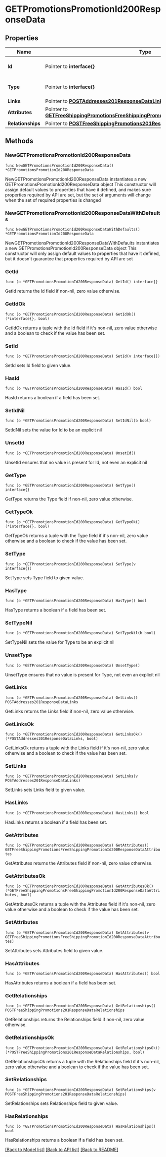 # GETPromotionsPromotionId200ResponseData

## Properties

Name | Type | Description | Notes
------------ | ------------- | ------------- | -------------
**Id** | Pointer to **interface{}** | The resource&#39;s id | [optional] 
**Type** | Pointer to **interface{}** | The resource&#39;s type | [optional] 
**Links** | Pointer to [**POSTAddresses201ResponseDataLinks**](POSTAddresses201ResponseDataLinks.md) |  | [optional] 
**Attributes** | Pointer to [**GETFreeShippingPromotionsFreeShippingPromotionId200ResponseDataAttributes**](GETFreeShippingPromotionsFreeShippingPromotionId200ResponseDataAttributes.md) |  | [optional] 
**Relationships** | Pointer to [**POSTFreeShippingPromotions201ResponseDataRelationships**](POSTFreeShippingPromotions201ResponseDataRelationships.md) |  | [optional] 

## Methods

### NewGETPromotionsPromotionId200ResponseData

`func NewGETPromotionsPromotionId200ResponseData() *GETPromotionsPromotionId200ResponseData`

NewGETPromotionsPromotionId200ResponseData instantiates a new GETPromotionsPromotionId200ResponseData object
This constructor will assign default values to properties that have it defined,
and makes sure properties required by API are set, but the set of arguments
will change when the set of required properties is changed

### NewGETPromotionsPromotionId200ResponseDataWithDefaults

`func NewGETPromotionsPromotionId200ResponseDataWithDefaults() *GETPromotionsPromotionId200ResponseData`

NewGETPromotionsPromotionId200ResponseDataWithDefaults instantiates a new GETPromotionsPromotionId200ResponseData object
This constructor will only assign default values to properties that have it defined,
but it doesn't guarantee that properties required by API are set

### GetId

`func (o *GETPromotionsPromotionId200ResponseData) GetId() interface{}`

GetId returns the Id field if non-nil, zero value otherwise.

### GetIdOk

`func (o *GETPromotionsPromotionId200ResponseData) GetIdOk() (*interface{}, bool)`

GetIdOk returns a tuple with the Id field if it's non-nil, zero value otherwise
and a boolean to check if the value has been set.

### SetId

`func (o *GETPromotionsPromotionId200ResponseData) SetId(v interface{})`

SetId sets Id field to given value.

### HasId

`func (o *GETPromotionsPromotionId200ResponseData) HasId() bool`

HasId returns a boolean if a field has been set.

### SetIdNil

`func (o *GETPromotionsPromotionId200ResponseData) SetIdNil(b bool)`

 SetIdNil sets the value for Id to be an explicit nil

### UnsetId
`func (o *GETPromotionsPromotionId200ResponseData) UnsetId()`

UnsetId ensures that no value is present for Id, not even an explicit nil
### GetType

`func (o *GETPromotionsPromotionId200ResponseData) GetType() interface{}`

GetType returns the Type field if non-nil, zero value otherwise.

### GetTypeOk

`func (o *GETPromotionsPromotionId200ResponseData) GetTypeOk() (*interface{}, bool)`

GetTypeOk returns a tuple with the Type field if it's non-nil, zero value otherwise
and a boolean to check if the value has been set.

### SetType

`func (o *GETPromotionsPromotionId200ResponseData) SetType(v interface{})`

SetType sets Type field to given value.

### HasType

`func (o *GETPromotionsPromotionId200ResponseData) HasType() bool`

HasType returns a boolean if a field has been set.

### SetTypeNil

`func (o *GETPromotionsPromotionId200ResponseData) SetTypeNil(b bool)`

 SetTypeNil sets the value for Type to be an explicit nil

### UnsetType
`func (o *GETPromotionsPromotionId200ResponseData) UnsetType()`

UnsetType ensures that no value is present for Type, not even an explicit nil
### GetLinks

`func (o *GETPromotionsPromotionId200ResponseData) GetLinks() POSTAddresses201ResponseDataLinks`

GetLinks returns the Links field if non-nil, zero value otherwise.

### GetLinksOk

`func (o *GETPromotionsPromotionId200ResponseData) GetLinksOk() (*POSTAddresses201ResponseDataLinks, bool)`

GetLinksOk returns a tuple with the Links field if it's non-nil, zero value otherwise
and a boolean to check if the value has been set.

### SetLinks

`func (o *GETPromotionsPromotionId200ResponseData) SetLinks(v POSTAddresses201ResponseDataLinks)`

SetLinks sets Links field to given value.

### HasLinks

`func (o *GETPromotionsPromotionId200ResponseData) HasLinks() bool`

HasLinks returns a boolean if a field has been set.

### GetAttributes

`func (o *GETPromotionsPromotionId200ResponseData) GetAttributes() GETFreeShippingPromotionsFreeShippingPromotionId200ResponseDataAttributes`

GetAttributes returns the Attributes field if non-nil, zero value otherwise.

### GetAttributesOk

`func (o *GETPromotionsPromotionId200ResponseData) GetAttributesOk() (*GETFreeShippingPromotionsFreeShippingPromotionId200ResponseDataAttributes, bool)`

GetAttributesOk returns a tuple with the Attributes field if it's non-nil, zero value otherwise
and a boolean to check if the value has been set.

### SetAttributes

`func (o *GETPromotionsPromotionId200ResponseData) SetAttributes(v GETFreeShippingPromotionsFreeShippingPromotionId200ResponseDataAttributes)`

SetAttributes sets Attributes field to given value.

### HasAttributes

`func (o *GETPromotionsPromotionId200ResponseData) HasAttributes() bool`

HasAttributes returns a boolean if a field has been set.

### GetRelationships

`func (o *GETPromotionsPromotionId200ResponseData) GetRelationships() POSTFreeShippingPromotions201ResponseDataRelationships`

GetRelationships returns the Relationships field if non-nil, zero value otherwise.

### GetRelationshipsOk

`func (o *GETPromotionsPromotionId200ResponseData) GetRelationshipsOk() (*POSTFreeShippingPromotions201ResponseDataRelationships, bool)`

GetRelationshipsOk returns a tuple with the Relationships field if it's non-nil, zero value otherwise
and a boolean to check if the value has been set.

### SetRelationships

`func (o *GETPromotionsPromotionId200ResponseData) SetRelationships(v POSTFreeShippingPromotions201ResponseDataRelationships)`

SetRelationships sets Relationships field to given value.

### HasRelationships

`func (o *GETPromotionsPromotionId200ResponseData) HasRelationships() bool`

HasRelationships returns a boolean if a field has been set.


[[Back to Model list]](../README.md#documentation-for-models) [[Back to API list]](../README.md#documentation-for-api-endpoints) [[Back to README]](../README.md)


